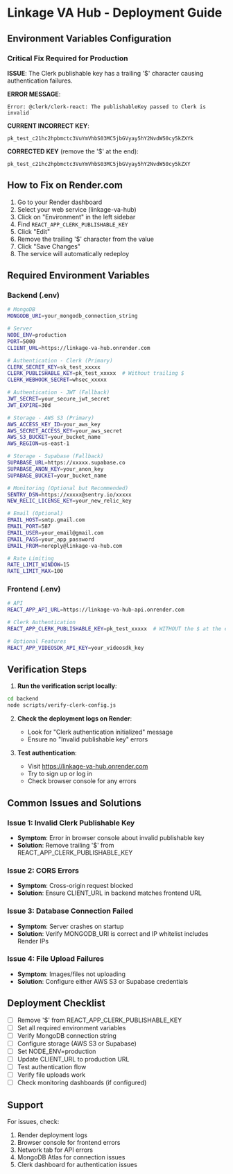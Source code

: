 # Linkage VA Hub - Deployment Guide

## Environment Variables Configuration

### Critical Fix Required for Production

**ISSUE**: The Clerk publishable key has a trailing '$' character causing authentication failures.

**ERROR MESSAGE**: 
```
Error: @clerk/clerk-react: The publishableKey passed to Clerk is invalid
```

**CURRENT INCORRECT KEY**: 
```
pk_test_c21hc2hpbmctc3VuYmVhbS03MC5jbGVyay5hY2NvdW50cy5kZXYk
```

**CORRECTED KEY** (remove the '$' at the end):
```
pk_test_c21hc2hpbmctc3VuYmVhbS03MC5jbGVyay5hY2NvdW50cy5kZXY
```

## How to Fix on Render.com

1. Go to your Render dashboard
2. Select your web service (linkage-va-hub)
3. Click on "Environment" in the left sidebar
4. Find `REACT_APP_CLERK_PUBLISHABLE_KEY`
5. Click "Edit" 
6. Remove the trailing '$' character from the value
7. Click "Save Changes"
8. The service will automatically redeploy

## Required Environment Variables

### Backend (.env)
```bash
# MongoDB
MONGODB_URI=your_mongodb_connection_string

# Server
NODE_ENV=production
PORT=5000
CLIENT_URL=https://linkage-va-hub.onrender.com

# Authentication - Clerk (Primary)
CLERK_SECRET_KEY=sk_test_xxxxx
CLERK_PUBLISHABLE_KEY=pk_test_xxxxx  # Without trailing $
CLERK_WEBHOOK_SECRET=whsec_xxxxx

# Authentication - JWT (Fallback)
JWT_SECRET=your_secure_jwt_secret
JWT_EXPIRE=30d

# Storage - AWS S3 (Primary)
AWS_ACCESS_KEY_ID=your_aws_key
AWS_SECRET_ACCESS_KEY=your_aws_secret
AWS_S3_BUCKET=your_bucket_name
AWS_REGION=us-east-1

# Storage - Supabase (Fallback)
SUPABASE_URL=https://xxxxx.supabase.co
SUPABASE_ANON_KEY=your_anon_key
SUPABASE_BUCKET=your_bucket_name

# Monitoring (Optional but Recommended)
SENTRY_DSN=https://xxxxx@sentry.io/xxxxx
NEW_RELIC_LICENSE_KEY=your_new_relic_key

# Email (Optional)
EMAIL_HOST=smtp.gmail.com
EMAIL_PORT=587
EMAIL_USER=your_email@gmail.com
EMAIL_PASS=your_app_password
EMAIL_FROM=noreply@linkage-va-hub.com

# Rate Limiting
RATE_LIMIT_WINDOW=15
RATE_LIMIT_MAX=100
```

### Frontend (.env)
```bash
# API
REACT_APP_API_URL=https://linkage-va-hub-api.onrender.com

# Clerk Authentication
REACT_APP_CLERK_PUBLISHABLE_KEY=pk_test_xxxxx  # WITHOUT the $ at the end!

# Optional Features
REACT_APP_VIDEOSDK_API_KEY=your_videosdk_key
```

## Verification Steps

1. **Run the verification script locally**:
```bash
cd backend
node scripts/verify-clerk-config.js
```

2. **Check the deployment logs on Render**:
   - Look for "Clerk authentication initialized" message
   - Ensure no "Invalid publishable key" errors

3. **Test authentication**:
   - Visit https://linkage-va-hub.onrender.com
   - Try to sign up or log in
   - Check browser console for any errors

## Common Issues and Solutions

### Issue 1: Invalid Clerk Publishable Key
- **Symptom**: Error in browser console about invalid publishable key
- **Solution**: Remove trailing '$' from REACT_APP_CLERK_PUBLISHABLE_KEY

### Issue 2: CORS Errors
- **Symptom**: Cross-origin request blocked
- **Solution**: Ensure CLIENT_URL in backend matches frontend URL

### Issue 3: Database Connection Failed
- **Symptom**: Server crashes on startup
- **Solution**: Verify MONGODB_URI is correct and IP whitelist includes Render IPs

### Issue 4: File Upload Failures
- **Symptom**: Images/files not uploading
- **Solution**: Configure either AWS S3 or Supabase credentials

## Deployment Checklist

- [ ] Remove '$' from REACT_APP_CLERK_PUBLISHABLE_KEY
- [ ] Set all required environment variables
- [ ] Verify MongoDB connection string
- [ ] Configure storage (AWS S3 or Supabase)
- [ ] Set NODE_ENV=production
- [ ] Update CLIENT_URL to production URL
- [ ] Test authentication flow
- [ ] Verify file uploads work
- [ ] Check monitoring dashboards (if configured)

## Support

For issues, check:
1. Render deployment logs
2. Browser console for frontend errors
3. Network tab for API errors
4. MongoDB Atlas for connection issues
5. Clerk dashboard for authentication issues